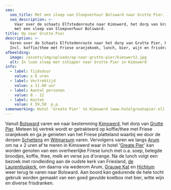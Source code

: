 ```yaml
---
seo:
  seo_title: Met een sloep van Sloepverhuur Bolsward naar Grutte Pier.
  seo_description: >-
    Vaar over de schaats Elfstedenroute naar Kimswerd, het dorp van Grutte Pier,
    met een sloep van Sloepverhuur Bolsward.
title: Op naar Grutte Pier
description: >-
  Varen over de Schaats Elfstedenroute naar het dorp van Grutte Pier, Kimswerd.
  Incl. koffie/thee met Friese oranjekoek, lunch, bier, wijn en frisdranken.
afbeelding:
  image: /assets/img/uploads/op-naar-grutte-pier/kimswert2.jpg
  alt: In luxe sloep met schipper naar Grutte Pier in Kimswerd
info:
  - label: Tijdsduur
    value: ± 6 uren
  - label: Vertrektijd
    value: ± 11.00 uur
  - label: Aantal personen
    value: 8 - 12
  - label: Kosten
    value: € 59,50  p.p.
samenwerking: Hotel 'Greate Pier' te Kimswerd (www.hotelgreatepier.nl)
---
```


Vanuit [Bolsward](https://www.bolsward.nl) varen we naar bestemming [Kimswerd](https://nl.wikipedia.org/wiki/Kimswerd), het dorp van [Grutte Pier](https://nl.wikipedia.org/wiki/Pier_Gerlofs_Donia). Meteen bij vertrek wordt er getrakteerd op koffie/thee met Friese oranjekoek en ga je genieten van het Friese platteland waarbij we door de dorpen [Schettens](https://nl.wikipedia.org/wiki/Schettens) en [Witmarsum](https://nl.wikipedia.org/wiki/Witmarsum_&#40;Nederland&#41;) varen. Vervolgens varen we langs [Arum](https://nl.wikipedia.org/wiki/Arum_&#40;plaats&#41;) om na ± 2 uren af te meren in Kimswerd waar in hotel '[Greate Pier](https://www.hotelgreatepier.nl)' kan worden genoten van een overheerlijke Friese lunch met o.a. soep, belegde broodjes, koffie, thee, melk en verse jus d'orange. Na de lunch volgt een bezoek met rondleiding aan de oudste kerk van Friesland,&nbsp;[de Laurentiuskerk](http://www.laurentiuskerkkimswerd.nl/home), om daarna via wederom Arum, [Grauwe Kat](https://nl.wikipedia.org/wiki/Grauwe_Kat) en [Hichtum](https://nl.wikipedia.org/wiki/Hichtum) weer terug te varen naar Bolsward. Aan boord kan gedurende de hele tocht gebruik worden gemaakt van een goed gevulde koelbox met bier, witte wijn en diverse frisdranken.

&nbsp;
